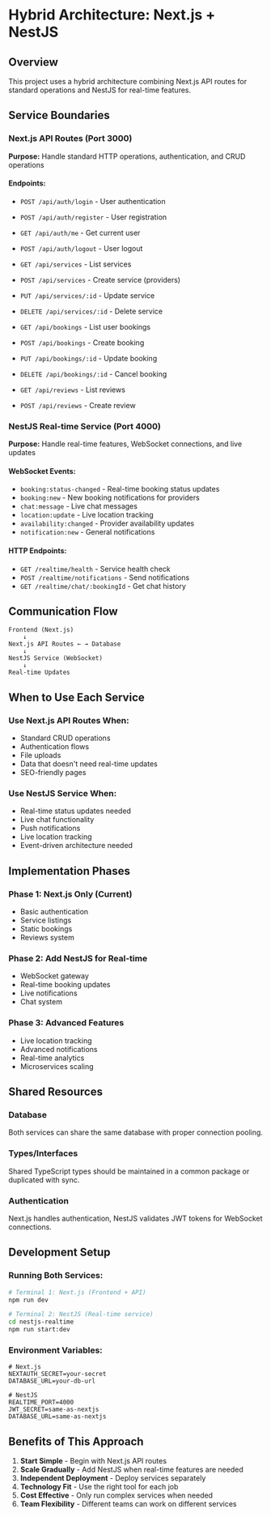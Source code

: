 # Hybrid Architecture: Next.js + NestJS

## Overview

This project uses a hybrid architecture combining Next.js API routes for standard operations and NestJS for real-time features.

## Service Boundaries

### Next.js API Routes (Port 3000)
**Purpose:** Handle standard HTTP operations, authentication, and CRUD operations

#### Endpoints:
- `POST /api/auth/login` - User authentication
- `POST /api/auth/register` - User registration  
- `GET /api/auth/me` - Get current user
- `POST /api/auth/logout` - User logout

- `GET /api/services` - List services
- `POST /api/services` - Create service (providers)
- `PUT /api/services/:id` - Update service
- `DELETE /api/services/:id` - Delete service

- `GET /api/bookings` - List user bookings
- `POST /api/bookings` - Create booking
- `PUT /api/bookings/:id` - Update booking
- `DELETE /api/bookings/:id` - Cancel booking

- `GET /api/reviews` - List reviews
- `POST /api/reviews` - Create review

### NestJS Real-time Service (Port 4000)
**Purpose:** Handle real-time features, WebSocket connections, and live updates

#### WebSocket Events:
- `booking:status-changed` - Real-time booking status updates
- `booking:new` - New booking notifications for providers
- `chat:message` - Live chat messages
- `location:update` - Live location tracking
- `availability:changed` - Provider availability updates
- `notification:new` - General notifications

#### HTTP Endpoints:
- `GET /realtime/health` - Service health check
- `POST /realtime/notifications` - Send notifications
- `GET /realtime/chat/:bookingId` - Get chat history

## Communication Flow

```
Frontend (Next.js)
    ↓
Next.js API Routes ← → Database
    ↓
NestJS Service (WebSocket)
    ↓
Real-time Updates
```

## When to Use Each Service

### Use Next.js API Routes When:
- Standard CRUD operations
- Authentication flows
- File uploads
- Data that doesn't need real-time updates
- SEO-friendly pages

### Use NestJS Service When:
- Real-time status updates needed
- Live chat functionality
- Push notifications
- Live location tracking
- Event-driven architecture needed

## Implementation Phases

### Phase 1: Next.js Only (Current)
- Basic authentication
- Service listings
- Static bookings
- Reviews system

### Phase 2: Add NestJS for Real-time
- WebSocket gateway
- Real-time booking updates
- Live notifications
- Chat system

### Phase 3: Advanced Features
- Live location tracking
- Advanced notifications
- Real-time analytics
- Microservices scaling

## Shared Resources

### Database
Both services can share the same database with proper connection pooling.

### Types/Interfaces
Shared TypeScript types should be maintained in a common package or duplicated with sync.

### Authentication
Next.js handles authentication, NestJS validates JWT tokens for WebSocket connections.

## Development Setup

### Running Both Services:
```bash
# Terminal 1: Next.js (Frontend + API)
npm run dev

# Terminal 2: NestJS (Real-time service)
cd nestjs-realtime
npm run start:dev
```

### Environment Variables:
```env
# Next.js
NEXTAUTH_SECRET=your-secret
DATABASE_URL=your-db-url

# NestJS
REALTIME_PORT=4000
JWT_SECRET=same-as-nextjs
DATABASE_URL=same-as-nextjs
```

## Benefits of This Approach

1. **Start Simple** - Begin with Next.js API routes
2. **Scale Gradually** - Add NestJS when real-time features are needed
3. **Independent Deployment** - Deploy services separately
4. **Technology Fit** - Use the right tool for each job
5. **Cost Effective** - Only run complex services when needed
6. **Team Flexibility** - Different teams can work on different services